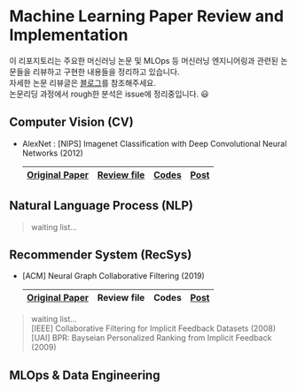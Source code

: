 # Machine Learning Paper Review and Implementation

이 리포지토리는 주요한 머신러닝 논문 및 MLOps 등 머신러닝 엔지니어링과 관련된 논문들을 리뷰하고 구현한 내용들을 정리하고 있습니다.  
자세한 논문 리뷰글은 [블로그](https://cow-coding.github.io/categories/paper-review/)를 참조해주세요.  
논문리딩 과정에서 rough한 분석은 issue에 정리중입니다. 😃

## Computer Vision (CV)

- AlexNet : [NIPS] Imagenet Classification with Deep Convolutional Neural Networks (2012)

  |[Original Paper](https://proceedings.neurips.cc/paper/2012/file/c399862d3b9d6b76c8436e924a68c45b-Paper.pdf) |[Review file](https://github.com/cow-coding/Machine-Learning-Paper-Review-and-Implementation/blob/main/presentation/AlexNet/AlexNet_presentation.pdf)| [Codes](https://github.com/cow-coding/Machine-Learning-Paper-Review-and-Implementation/tree/main/implementation_code/AlexNet/model.py)|[Post](https://cow-coding.github.io/posts/alexnet/)|
  |:---:|:---:|:---:|:---:|
  

## Natural Language Process (NLP)

> waiting list...  

## Recommender System (RecSys)

- [ACM] Neural Graph Collaborative Filtering (2019)

  |[Original Paper](https://arxiv.org/abs/1905.08108) | Review file | Codes|[Post](https://cow-coding.github.io/posts/ngcf/)|
  |:---:|:---:|:---:|:---:|

> waiting list...  
> [IEEE] Collaborative Filtering for Implicit Feedback Datasets (2008)  
> [UAI] BPR: Bayseian Personalized Ranking from Implicit Feedback (2009)  

## MLOps & Data Engineering

